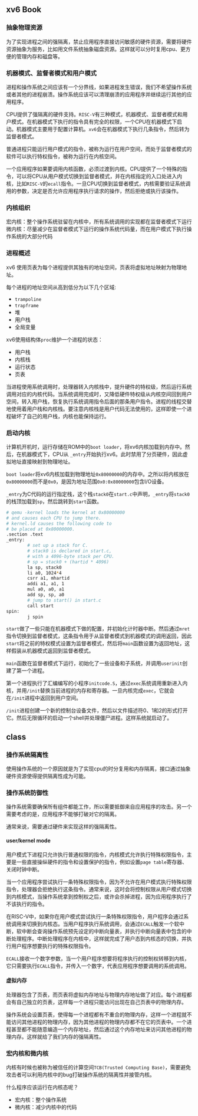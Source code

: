 ## xv6 Book

### 抽象物理资源 
为了实现进程之间的强隔离，禁止应用程序直接访问敏感的硬件资源，需要将硬件资源抽象为服务，比如用文件系统抽象磁盘资源。这样就可以分时复用cpu、更方便的管理内存和磁盘等。

### 机器模式、监督者模式和用户模式
进程和操作系统之间应该有一个分界线，如果进程发生错误，我们不希望操作系统或者其他的进程崩溃。操作系统应该可以清理崩溃的应用程序并继续运行其他的应用程序。

CPU提供了强隔离的硬件支持。`RISC-V`有三种模式，机器模式、监督者模式和用户模式。在机器模式下执行的指令具有完全的权限，一个CPU在机器模式下启动。机器模式主要用于配置计算机。`xv6`会在机器模式下执行几条指令，然后转为监督者模式。

普通进程只能运行用户模式的指令，被称为运行在用户空间，而处于监督者模式的软件可以执行特权指令，被称为运行在内核空间。

一个应用程序如果要调用内核函数，必须过渡到内核。CPU提供了一个特殊的指令，可以将CPU从用户模式切换到监督者模式，并在内核指定的入口处进入内核，比如`RISC-V`的`ecall`指令。一旦CPU切换到监督者模式，内核需要验证系统调用的参数，决定是否允许应用程序执行请求的操作，然后拒绝或执行该操作。

### 内核组织
宏内核：整个操作系统驻留在内核中，所有系统调用的实现都在监督者模式下运行
微内核：尽量减少在监督者模式下运行的操作系统代码量，而在用户模式下执行操作系统的大部分代码

### 进程概述
xv6 使用页表为每个进程提供其独有的地址空间，页表将虚拟地址映射为物理地址。

每个进程的地址空间从高到低分为以下几个区域:
- `trampoline`
- `trapframe`
- 堆
- 用户栈
- 全局变量

xv6使用结构体`proc`维护一个进程的状态：
- 用户栈
- 内核栈
- 运行状态
- 页表

当进程使用系统调用时，处理器转入内核栈中，提升硬件的特权级，然后运行系统调用对应的内核代码。当系统调用完成时，又降低硬件特权级从内核空间回到用户空间，转入用户栈，恢复执行系统调用指令后面的那条用户指令。进程的线程交替地使用着用户栈和内核栈。要注意内核栈是用户代码无法使用的，这样即使一个进程破坏了自己的用户栈，内核也能保持运行。

### 启动内核
计算机开机时，运行存储在ROM中的`boot loader`，将xv6内核加载到内存中。然后，在机器模式下，CPU从 `_entry`开始执行xv6。此时禁用了分页硬件，因此虚拟地址直接映射到物理地址。

`boot loader`将xv6内核加载到物理地址`0x80000000`的内存中。之所以将内核放在`0x80000000`而不是`0x0`，是因为地址范围`0x0:0x80000000`包含I/O设备。

`_entry`为C代码的运行指定栈，这个栈`stack0`在`start.c`中声明，`_entry`将`stack0`的栈顶加载到`sp`，然后跳转到`start`函数。
```bash
# qemu -kernel loads the kernel at 0x80000000  
# and causes each CPU to jump there.  
# kernel.ld causes the following code to  
# be placed at 0x80000000.  
.section .text  
_entry:  
		# set up a stack for C.  
        # stack0 is declared in start.c,  
        # with a 4096-byte stack per CPU.  
        # sp = stack0 + (hartid * 4096)  
        la sp, stack0  
        li a0, 1024*4  
		csrr a1, mhartid  
        addi a1, a1, 1  
        mul a0, a0, a1  
        add sp, sp, a0  
		# jump to start() in start.c  
        call start  
spin:  
        j spin
```

`start`做了一些只能在机器模式下做的配置，并初始化计时器中断。然后通过`mret`指令切换到监督者模式，这条指令用于从监督者模式到机器模式的调用返回，因此`start`将之前的特权模式设置为监督者模式，然后将`main`函数设置为返回地址，这样假装从机器模式返回到监督者模式。

`main`函数在监督者模式下运行，初始化了一些设备和子系统，并调用`userinit`创建了第一个进程。

第一个进程执行了汇编编写的小程序`initcode.S`，通过`exec`系统调用重新进入内核，并用`/init`替换当前进程的内存和寄存器。一旦内核完成`exec`，它就会在`/init`进程中返回到用户空间。

`/init`进程创建一个新的控制台设备文件，然后以文件描述符0、1和2的形式打开它。然后无限循环的启动一个shell并处理僵尸进程。这样系统就启动了。

## class

### 操作系统隔离性
使用操作系统的一个原因就是为了实现cpu的时分复用和内存隔离，接口通过抽象硬件资源使得提供隔离性成为可能。

### 操作系统防御性
操作系统需要确保所有组件都能工作，所以需要抵御来自应用程序的攻击。另一个需要考虑的是，应用程序不能够打破对它的隔离。

通常来说，需要通过硬件来实现这样的强隔离性。

#### user/kernel mode
用户模式下进程只允许执行普通权限的指令，内核模式允许执行特殊权限指令，主要是一些直接操纵硬件的指令和设置保护的指令，例如设置`page table`寄存器、关闭时钟中断。

当一个应用程序尝试执行一条特殊权限指令，因为不允许在用户模式执行特殊权限指令，处理器会拒绝执行这条指令。通常来说，这时会将控制权限从用户模式切换到内核模式，当操作系统拿到控制权之后，或许会杀掉进程，因为应用程序执行了不该执行的指令。

在RISC-V中，如果你在用户模式尝试执行一条特殊权限指令，用户程序会通过系统调用来切换到内核态。当用户程序执行系统调用，会通过`ECALL`触发一个软中断，软中断会查询操作系统预先设定的中断向量表，并执行中断向量表中包含的中断处理程序。中断处理程序在内核中，这样就完成了用户态到内核态的切换，并执行用户程序想要执行的特殊权限指令。

`ECALL`接收一个数字参数，当一个用户程序想要将程序执行的控制权转移到内核，它只需要执行`ECALL`指令，并传入一个数字，代表应用程序想要调用的系统调用。

#### 虚拟内存
处理器包含了页表，而页表将虚拟内存地址与物理内存地址做了对应。每个进程都会有自己独立的页表，这样每一个进程只能访问出现在自己页表中的物理内存。

操作系统会设置页表，使得每一个进程都有不重合的物理内存，这样一个进程就不能访问其他进程的物理内存，因为其他进程的物理内存都不在它的页表中。一个进程甚至都不能随意编造一个内存地址，然后通过这个内存地址来访问其他进程的物理内存。这样就给了我们内存的强隔离性。

### 宏内核和微内核
内核有时候也被称为被信任的计算空间`TCB(Trusted Computing Base)`，需要避免攻击者可以利用内核中的bug打破操作系统的隔离性并接管内核。

什么程序应该运行在内核态呢？
- 宏内核：整个操作系统
- 微内核：减少内核中的代码
